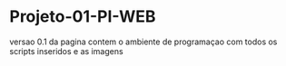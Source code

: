 # Projeto-01-PI-WEB
versao 0.1 da pagina contem o ambiente de programaçao com todos os scripts inseridos e as imagens 
